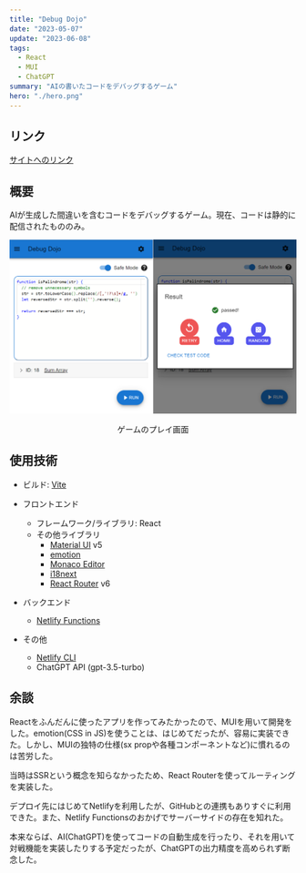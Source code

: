 ```yaml
---
title: "Debug Dojo"
date: "2023-05-07"
update: "2023-06-08"
tags:
  - React
  - MUI
  - ChatGPT
summary: "AIの書いたコードをデバッグするゲーム"
hero: "./hero.png"
---
```


## リンク

[サイトへのリンク](https://debugdojo.netlify.app/)

## 概要

AIが生成した間違いを含むコードをデバッグするゲーム。現在、コードは静的に配信されたもののみ。

![ゲームのプレイ画面](./main.png)
<div style="text-align:center">ゲームのプレイ画面</div>

## 使用技術

- ビルド: [Vite](https://github.com/vitejs/vite)

- フロントエンド
  - フレームワーク/ライブラリ: React
  - その他ライブラリ
    - [Material UI](https://github.com/mui/material-ui) v5
    - [emotion](https://github.com/emotion-js/emotion)
    - [Monaco Editor](https://github.com/microsoft/monaco-editor)
    - [i18next](https://github.com/i18next/i18next)
    - [React Router](https://github.com/remix-run/react-router) v6

- バックエンド
  - [Netlify Functions](https://github.com/netlify/functions)

- その他
  - [Netlify CLI](https://github.com/netlify/cli)
  - ChatGPT API (gpt-3.5-turbo)

## 余談

Reactをふんだんに使ったアプリを作ってみたかったので、MUIを用いて開発をした。emotion(CSS in JS)を使うことは、はじめてだったが、容易に実装できた。しかし、MUIの独特の仕様(sx propや各種コンポーネントなど)に慣れるのは苦労した。

当時はSSRという概念を知らなかったため、React Routerを使ってルーティングを実装した。

デプロイ先にはじめてNetlifyを利用したが、GitHubとの連携もありすぐに利用できた。また、Netlify Functionsのおかげでサーバーサイドの存在を知れた。

本来ならば、AI(ChatGPT)を使ってコードの自動生成を行ったり、それを用いて対戦機能を実装したりする予定だったが、ChatGPTの出力精度を高められず断念した。

